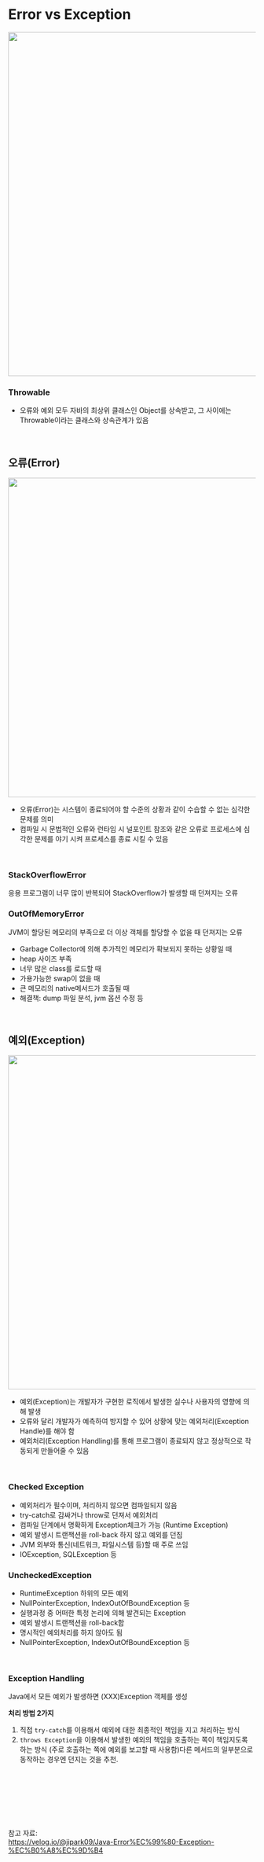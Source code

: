 # Error vs Exception

<img src="https://github.com/98000001/CS-Study/assets/80199502/049e9d60-b580-4924-9b9b-036a9b8ca0d8"  width="700">

### Throwable

- 오류와 예외 모두 자바의 최상위 클래스인 Object를 상속받고, 그 사이에는 Throwable이라는 클래스와 상속관계가 있음

<br>

## 오류(Error)

<img src="https://github.com/98000001/CS-Study/assets/80199502/55d83a0d-82da-44d6-a0af-917f5374d1e2"  width="650">

- 오류(Error)는 시스템이 종료되어야 할 수준의 상황과 같이 수습할 수 없는 심각한 문제를 의미
- 컴파일 시 문법적인 오류와 런타임 시 널포인트 참조와 같은 오류로 프로세스에 심각한 문제를 야기 시켜 프로세스를 종료 시킬 수 있음

<br>

### **StackOverflowError**

응용 프로그램이 너무 많이 반복되어 StackOverflow가 발생할 때 던져지는 오류

### **OutOfMemoryError**

JVM이 할당된 메모리의 부족으로 더 이상 객체를 할당할 수 없을 때 던져지는 오류

- Garbage Collector에 의해 추가적인 메모리가 확보되지 못하는 상황일 때
- heap 사이즈 부족
- 너무 많은 class를 로드할 때
- 가용가능한 swap이 없을 때
- 큰 메모리의 native메서드가 호출될 때
- 해결책: dump 파일 분석, jvm 옵션 수정 등

<br>

## 예외(Exception)

<img src="https://github.com/98000001/CS-Study/assets/80199502/3c96bae5-71a7-40f8-b795-ee825a8947ae"  width="680">

- 예외(Exception)는 개발자가 구현한 로직에서 발생한 실수나 사용자의 영향에 의해 발생
- 오류와 달리 개발자가 예측하여 방지할 수 있어 상황에 맞는 예외처리(Exception Handle)를 해야 함
- 예외처리(Exception Handling)를 통해 프로그램이 종료되지 않고 정상적으로 작동되게 만들어줄 수 있음

<br>

### **Checked Exception**

- 예외처리가 필수이며, 처리하지 않으면 컴파일되지 않음
- try-catch로 감싸거나 throw로 던져서 예외처리
- 컴파일 단계에서 명확하게 Exception체크가 가능 (Runtime Exception)
- 예외 발생시 트랜잭션을 roll-back 하지 않고 예외를 던짐
- JVM 외부와 통신(네트워크, 파일시스템 등)할 때 주로 쓰임
- IOException, SQLException 등

### **UncheckedException**

- RuntimeException 하위의 모든 예외
- NullPointerException, IndexOutOfBoundException 등
- 실행과정 중 어떠한 특정 논리에 의해 발견되는 Exception
- 예외 발생시 트랜잭션을 roll-back함
- 명시적인 예외처리를 하지 않아도 됨
- NullPointerException, IndexOutOfBoundException 등

<br>

### Exception Handling

Java에서 모든 예외가 발생하면 (XXX)Exception 객체를 생성

**처리 방법 2가지**

1. 직접 `try-catch`를 이용해서 예외에 대한 최종적인 책임을 지고 처리하는 방식
2. `throws Exception`을 이용해서 발생한 예외의 책임을 호출하는 쪽이 책임지도록 하는 방식 (주로 호출하는 쪽에 예외를 보고할 때 사용함)다른 메서드의 일부분으로 동작하는 경우엔 던지는 것을 추천.



<br>
<br>
<br>
<br>
<br>
<br>

참고 자료: <br>
https://velog.io/@jipark09/Java-Error%EC%99%80-Exception-%EC%B0%A8%EC%9D%B4
